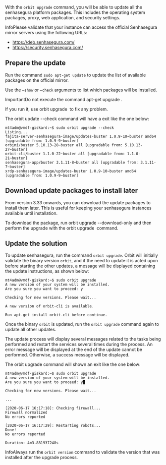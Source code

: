 With the `orbit upgrade` command, you will be able to update all the senhasegura platform packages. This includes the operating system packages, proxy, web application, and security settings.

InfoPlease validate that your instance can access the official Senhasegura mirror servers using the following URLs:

* <https://deb.senhasegura.com/>
* <https://security.senhasegura.com/>
## Prepare the update

Run the command `sudo apt-get update` to update the list of available packages on the official mirror.

Use the `–show` or `–check` arguments to list which packages will be installed.

ImportantDo not execute the command apt\-get upgrade .

If you run it, use orbit upgrade  to fix any problem.

The orbit update \-\-check command will have a exit like the one below:


```
mt4adm@vmdf-giskard:~$ sudo orbit upgrade --check
Listing...
fajita-server-senhasegura-image/updates-buster 1.0.9-10~buster amd64
[upgradable from: 1.0.9-9~buster]
orbini/buster 5.10.13-28~buster all [upgradable from: 5.10.13-27~buster]
orbit-cli/buster 1.1.0-22~buster all [upgradable from: 1.1.0-21~buster]
senhasegura-app/buster 3.1.11-8~buster all [upgradable from: 3.1.11-7~buster]
xrdp-senhasegura-image/updates-buster 1.0.9-10~buster amd64
[upgradable from: 1.0.9-9~buster]

```
## Download update packages to install later

From version 3\.33 onwards, you can download the update packages to install them later. This is useful for keeping your senhasegura instances available until installation.

To download the package, run orbit upgrade \-\-download\-only and then perform the upgrade with the orbit upgrade  command.

## Update the solution

To update senhasegura, run the command `orbit upgrade`. Orbit will initially validate the binary version `orbit`, and if the need to update it is acted upon before starting the other updates, a message will be displayed containing the update instructions, as shown below:


```
mt4adm@vmdf-giskard:~$ sudo orbit upgrade
A new version of your system will be installed.
Are you sure you want to proceed: y

Checking for new versions. Please wait...

A new version of orbit-cli is available.

Run apt-get install orbit-cli before continue.

```
Once the binary `orbit` is updated, run the `orbit upgrade` command again to update all other updates.

The update process will display several messages related to the tasks being performed and restart the services several times during the process. An error message will be displayed at the end of the update cannot be performed. Otherwise, a success message will be displayed.

The orbit upgrade command will shown an exit like the one below:


```
mt4adm@vmdf-giskard:~$ sudo orbit upgrade
A new version of your system will be installed.
Are you sure you want to proceed: y█

Checking for new versions. Please wait...

...

[2020-06-17 16:17:18]: Checking firewall...
Firewall normalized
No errors reported

[2020-06-17 16:17:29]: Restarting robots...
Done!
No errors reported

Duration: 4m3.881937248s

```
InfoAlways run the `orbit version` command to validate the version that was installed after the upgrade process.  
